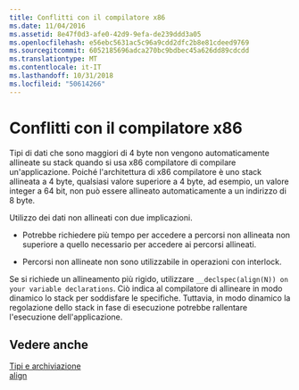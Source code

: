 ```yaml
---
title: Conflitti con il compilatore x86
ms.date: 11/04/2016
ms.assetid: 8e47f0d3-afe0-42d9-9efa-de239ddd3a05
ms.openlocfilehash: e56ebc5631ac5c96a9cdd2dfc2b8e81cdeed9769
ms.sourcegitcommit: 6052185696adca270bc9bdbec45a626dd89cdcdd
ms.translationtype: MT
ms.contentlocale: it-IT
ms.lasthandoff: 10/31/2018
ms.locfileid: "50614266"
---
```

# <a name="conflicts-with-the-x86-compiler"></a>Conflitti con il compilatore x86

Tipi di dati che sono maggiori di 4 byte non vengono automaticamente allineate su stack quando si usa x86 compilatore di compilare un'applicazione. Poiché l'architettura di x86 compilatore è uno stack allineata a 4 byte, qualsiasi valore superiore a 4 byte, ad esempio, un valore integer a 64 bit, non può essere allineato automaticamente a un indirizzo di 8 byte.

Utilizzo dei dati non allineati con due implicazioni.

- Potrebbe richiedere più tempo per accedere a percorsi non allineata non superiore a quello necessario per accedere ai percorsi allineati.

- Percorsi non allineate non sono utilizzabile in operazioni con interlock.

Se si richiede un allineamento più rigido, utilizzare `__declspec(align(N)) on your variable declarations`. Ciò indica al compilatore di allineare in modo dinamico lo stack per soddisfare le specifiche. Tuttavia, in modo dinamico la regolazione dello stack in fase di esecuzione potrebbe rallentare l'esecuzione dell'applicazione.

## <a name="see-also"></a>Vedere anche

[Tipi e archiviazione](../build/types-and-storage.md)<br/>
[align](../cpp/align-cpp.md)